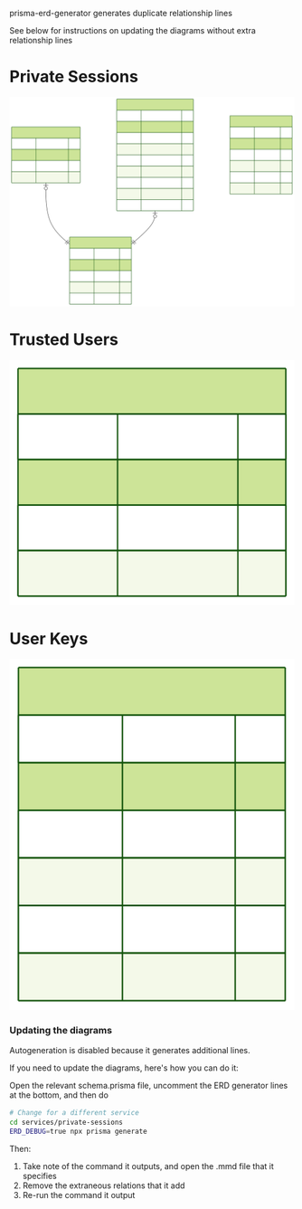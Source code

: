 prisma-erd-generator generates duplicate relationship lines

See below for instructions on updating the diagrams without extra relationship lines

# Private Sessions

![Private Sessions](services/private-sessions/prisma/ERD.svg)

# Trusted Users

![Trusted Users](services/trusted-users/prisma/ERD.svg)

# User Keys

![User Keys](services/user-keys/prisma/ERD.svg)

### Updating the diagrams

Autogeneration is disabled because it generates additional lines.

If you need to update the diagrams, here's how you can do it:

Open the relevant schema.prisma file, uncomment
the ERD generator lines at the bottom, and then do

```bash
# Change for a different service
cd services/private-sessions
ERD_DEBUG=true npx prisma generate
```

Then:

1. Take note of the command it outputs, and open the .mmd file that it specifies
2. Remove the extraneous relations that it add
3. Re-run the command it output
